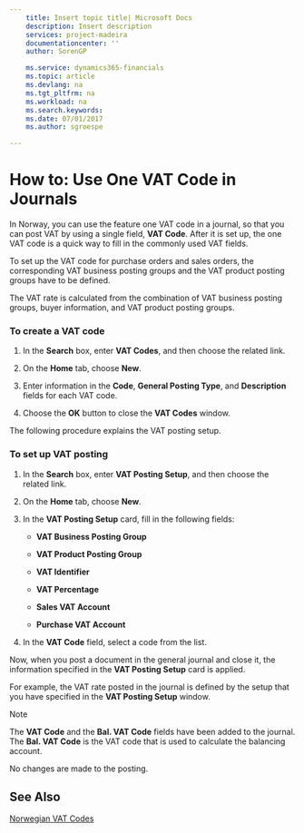 ```yaml
---
    title: Insert topic title| Microsoft Docs
    description: Insert description
    services: project-madeira
    documentationcenter: ''
    author: SorenGP

    ms.service: dynamics365-financials
    ms.topic: article
    ms.devlang: na
    ms.tgt_pltfrm: na
    ms.workload: na
    ms.search.keywords:
    ms.date: 07/01/2017
    ms.author: sgroespe

---
```

# How to: Use One VAT Code in Journals
In Norway, you can use the feature one VAT code in a journal, so that you can post VAT by using a single field, **VAT Code**. After it is set up, the one VAT code is a quick way to fill in the commonly used VAT fields.  
  
 To set up the VAT code for purchase orders and sales orders, the corresponding VAT business posting groups and the VAT product posting groups have to be defined.  
  
 The VAT rate is calculated from the combination of VAT business posting groups, buyer information, and VAT product posting groups.  
  
### To create a VAT code  
  
1.  In the **Search** box, enter **VAT Codes**, and then choose the related link.  
  
2.  On the  **Home** tab, choose **New**.  
  
3.  Enter information in the **Code**, **General Posting Type**, and **Description** fields for each VAT code.  
  
4.  Choose the **OK** button to close the **VAT Codes** window.  
  
 The following procedure explains the VAT posting setup.  
  
### To set up VAT posting  
  
1.  In the **Search** box, enter **VAT Posting Setup**, and then choose the related link.  
  
2.  On the **Home** tab, choose **New**.  
  
3.  In the **VAT Posting Setup** card, fill in the following fields:  
  
    -   **VAT Business Posting Group**  
  
    -   **VAT Product Posting Group**  
  
    -   **VAT Identifier**  
  
    -   **VAT Percentage**  
  
    -   **Sales VAT Account**  
  
    -   **Purchase VAT Account**  
  
4.  In the **VAT Code** field, select a code from the list.  
  
 Now, when you post a document in the general journal and close it, the information specified in the **VAT Posting Setup** card is applied.  
  
 For example, the VAT rate posted in the journal is defined by the setup that you have specified in the **VAT Posting Setup** window.  
  
> [!NOTE]  
>  The **VAT Code** and the **Bal. VAT Code**  fields have been added to the journal. The **Bal. VAT Code** is the VAT code that is used to calculate the balancing account.  
>   
>  No changes are made to the posting.  
  
## See Also  
 [Norwegian VAT Codes](../norwegian-vat-codes.md)